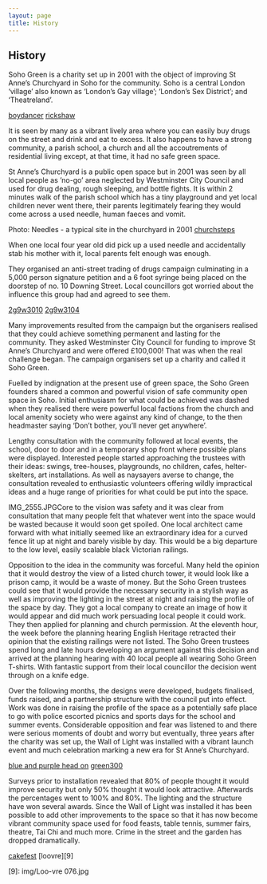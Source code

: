 ```yaml
---
layout: page
title: History
---
```


## History

Soho Green is a charity set up in 2001 with the object of improving St Anne’s Churchyard in Soho for the community.  Soho is a central London ‘village’ also known as ‘London’s Gay village’;   ‘London’s Sex District’; and ‘Theatreland’.

[boydancer][1]
[rickshaw][2]

It is seen by many as a vibrant lively area where you can easily buy drugs on the street and drink and eat to excess.  It also happens to have a strong community, a parish school, a church and all the accoutrements of residential living except, at that time, it had no safe green space.

St Anne’s Churchyard is a public open space but in 2001 was seen by all local people as ’no-go’ area neglected by Westminster City Council and used for drug dealing, rough sleeping, and bottle fights. It is within 2 minutes walk of the parish school which has a tiny playground and yet local children never went there, their parents legitimately fearing they would come across a used needle, human faeces and vomit.

Photo: Needles - a typical site in the churchyard in 2001    [churchsteps][3]

When one local four year old did pick up a used needle and accidentally stab his mother with it, local parents felt enough was enough.

They organised an anti-street trading of drugs campaign culminating in a 5,000 person signature petition and a 6 foot syringe being placed on the doorstep of no. 10 Downing Street. Local councillors got worried about the influence this group had and agreed to see them.

[2g9w3010][4]
[2g9w3104][5]

Many improvements resulted from the campaign but the organisers realised that they could achieve something permanent and lasting for the community. They asked Westminster City Council for funding to improve St Anne’s Churchyard and were offered £100,000! That was when the real challenge began. The campaign organisers set up a charity and called it Soho Green.

Fuelled by indignation at the present use of green space, the Soho Green founders shared a common and powerful vision of safe community open space in Soho.  Initial enthusiasm for what could be achieved was dashed when they realised there were powerful local factions from the church and local amenity society who were against any kind of change, to the then headmaster saying ‘Don’t bother, you’ll never get anywhere’.

 Lengthy consultation with the community followed at local events, the school, door to door and in a temporary shop front where possible plans were displayed. Interested people started approaching the trustees with their ideas: swings, tree-houses, playgrounds, no children, cafes, helter-skelters, art installations. As well as naysayers averse to change, the consultation revealed to enthusiastic volunteers offering wildly impractical ideas and a huge range of priorities for what could be put into the space.

IMG_2555.JPGCore to the vision was safety and it was clear from consultation that many people felt that whatever went into the space would be wasted because it would soon get spoiled. One local architect came forward with what initially seemed like an extraordinary idea for a curved fence lit up at night and barely visible by day.  This would be a big departure to the low level, easily scalable black Victorian railings.

Opposition to the idea in the community was forceful.  Many held the opinion that it would destroy the view of a listed church tower, it would look like a prison camp, it would be a waste of money.  But the Soho Green trustees could see that it would provide the necessary security in a stylish way as well as improving the lighting in the street at night and raising the profile of the space by day. They got a local company to create an image of how it would appear and did much work persuading local people it could work. They then applied for planning and church permission. At the eleventh hour, the week before the planning hearing English Heritage retracted their opinion that the existing railings were not listed. The Soho Green trustees spend long and late hours developing an argument against this decision and arrived at the planning hearing with 40 local people all wearing Soho Green T-shirts. With fantastic support from their local councillor the decision went through on a knife edge.

Over the following months, the designs were developed, budgets finalised, funds raised, and a partnership structure with the council put into effect.  Work was done in raising the profile of the space as a potentially safe place to go with police escorted picnics and sports days for the school and summer events.  Considerable opposition and fear was listened to and there were serious moments of doubt and worry but eventually, three years after the charity was set up, the Wall of Light was installed with a vibrant launch event and much celebration marking a new era for St Anne’s Churchyard.

[blue and purple head on][6]
[green300][7]

Surveys prior to installation revealed that 80% of people thought it would improve security but only 50% thought it would look attractive. Afterwards the percentages went to 100% and 80%.  The lighting and the structure have won several awards.  Since the Wall of Light was installed it has been possible to add other improvements to the space so that it has now become vibrant community space used for food feasts, table tennis, summer fairs, theatre, Tai Chi and much more. Crime in the street and the garden has dropped dramatically.

[cakefest][8]
[loovre][9]

[1]: img/boydancer.JPG  
[2]: img/rickshaw.JPG
[3]: img/churchsteps.JPG
[4]: img/2g9w3010.jpg
[5]: img/2g9w3104.jpg
[6]: img/blueand_purpleheadon.jpg  
[7]: img/green300.JPG
[8]: img/Cakefest.jpg  
[9]: img/Loo-vre 076.jpg  
